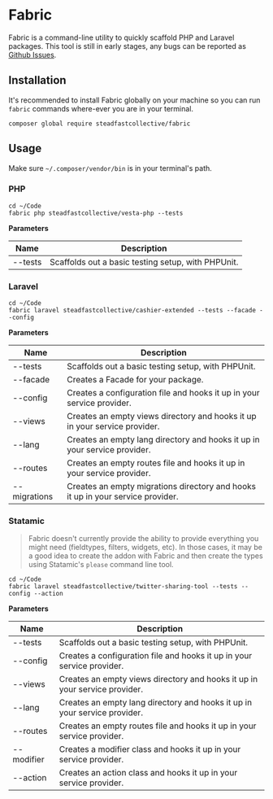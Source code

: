 # Fabric

Fabric is a command-line utility to quickly scaffold PHP and Laravel packages. This tool is still in early stages, any bugs can be reported as [Github Issues](https://github.com/steadfast-collective/fabric/issues).

## Installation

It's recommended to install Fabric globally on your machine so you can run `fabric` commands where-ever you are in your terminal.

```
composer global require steadfastcollective/fabric
```

## Usage

Make sure `~/.composer/vendor/bin` is in your terminal's path.

### PHP

```
cd ~/Code
fabric php steadfastcollective/vesta-php --tests
```

**Parameters**

| Name         | Description                                                                     |
|--------------|---------------------------------------------------------------------------------|
| --tests      | Scaffolds out a basic testing setup, with PHPUnit.                              |

### Laravel

```
cd ~/Code
fabric laravel steadfastcollective/cashier-extended --tests --facade --config
```

**Parameters**

| Name         | Description                                                                     |
|--------------|---------------------------------------------------------------------------------|
| --tests      | Scaffolds out a basic testing setup, with PHPUnit.                              |
| --facade     | Creates a Facade for your package.                                              |
| --config     | Creates a configuration file and hooks it up in your service provider.          |
| --views      | Creates an empty views directory and hooks it up in your service provider.      |
| --lang       | Creates an empty lang directory and hooks it up in your service provider.       |
| --routes     | Creates an empty routes file and hooks it up in your service provider.          |
| --migrations | Creates an empty migrations directory and hooks it up in your service provider. |

### Statamic

> Fabric doesn't currently provide the ability to provide everything you might need (fieldtypes, filters, widgets, etc). In those cases, it may be a good idea to create the addon with Fabric and then create the types using Statamic's `please` command line tool.

```
cd ~/Code
fabric laravel steadfastcollective/twitter-sharing-tool --tests --config --action
```

**Parameters**

| Name         | Description                                                                     |
|--------------|---------------------------------------------------------------------------------|
| --tests      | Scaffolds out a basic testing setup, with PHPUnit.                              |
| --config     | Creates a configuration file and hooks it up in your service provider.          |
| --views      | Creates an empty views directory and hooks it up in your service provider.      |
| --lang       | Creates an empty lang directory and hooks it up in your service provider.       |
| --routes     | Creates an empty routes file and hooks it up in your service provider.          |
| --modifier   | Creates a modifier class and hooks it up in your service provider.              |
| --action     | Creates an action class and hooks it up in your service provider.               |
